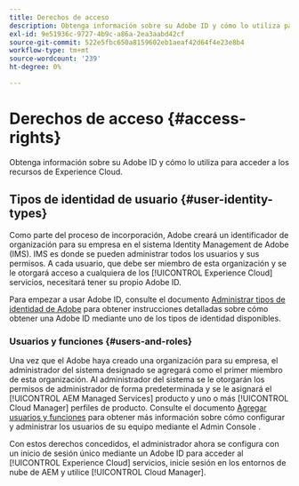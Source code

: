 ```yaml
---
title: Derechos de acceso
description: Obtenga información sobre su Adobe ID y cómo lo utiliza para acceder a los recursos de Experience Cloud.
exl-id: 9e51936c-9727-4b9c-a86a-2ea3aabd42cf
source-git-commit: 522e5fbc650a8159602eb1aeaf42d64f4e23e8b4
workflow-type: tm+mt
source-wordcount: '239'
ht-degree: 0%

---
```



# Derechos de acceso {#access-rights}

Obtenga información sobre su Adobe ID y cómo lo utiliza para acceder a los recursos de Experience Cloud.

## Tipos de identidad de usuario {#user-identity-types}

Como parte del proceso de incorporación, Adobe creará un identificador de organización para su empresa en el sistema Identity Management de Adobe (IMS). IMS es donde se pueden administrar todos los usuarios y sus permisos. A cada usuario, que debe ser miembro de esta organización y se le otorgará acceso a cualquiera de los [!UICONTROL Experience Cloud] servicios, necesitará tener su propio Adobe ID.

Para empezar a usar Adobe ID, consulte el documento [Administrar tipos de identidad de Adobe](https://helpx.adobe.com/enterprise/using/identity.html) para obtener instrucciones detalladas sobre cómo obtener una Adobe ID mediante uno de los tipos de identidad disponibles.

### Usuarios y funciones {#users-and-roles}

Una vez que el Adobe haya creado una organización para su empresa, el administrador del sistema designado se agregará como el primer miembro de esta organización. Al administrador del sistema se le otorgarán los permisos de administrador de forma predeterminada y se le asignará el [!UICONTROL AEM Managed Services] producto y uno o más [!UICONTROL Cloud Manager] perfiles de producto. Consulte el documento [Agregar usuarios y funciones](/help/requirements/users-and-roles.md) para obtener más información sobre cómo configurar y administrar los usuarios de su equipo mediante el Admin Console .

Con estos derechos concedidos, el administrador ahora se configura con un inicio de sesión único mediante un Adobe ID para acceder al [!UICONTROL Experience Cloud] servicios, inicie sesión en los entornos de nube de AEM y utilice [!UICONTROL Cloud Manager].
